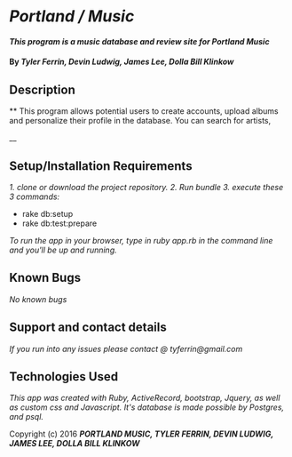 
# _Portland / Music_

#### _This program is a music database and review site for Portland Music_

#### By _*Tyler Ferrin, Devin Ludwig, James Lee, Dolla Bill Klinkow*_

## Description

** This program allows potential users to create accounts, upload albums and personalize their profile in the database. You can search for artists,

__


## Setup/Installation Requirements

_1. clone or download the project repository._
_2. Run bundle_
_3. execute these 3 commands:_
* rake db:setup
* rake db:test:prepare

_To run the app in your browser, type in ruby app.rb in the command line and you'll be up and running._



## Known Bugs

_No known bugs_

## Support and contact details

_If you run into any issues please contact @ tyferrin@gmail.com_

## Technologies Used

_This app was created with Ruby, ActiveRecord, bootstrap, Jquery, as well as custom css and Javascript. It's database is made possible by Postgres, and psql._


Copyright (c) 2016 **_PORTLAND MUSIC, TYLER FERRIN, DEVIN LUDWIG, JAMES LEE, DOLLA BILL KLINKOW_**
